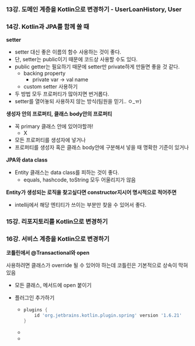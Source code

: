 ### 13강. 도메인 계층을 Kotlin으로 변경하기 - UserLoanHistory, User





### 14강. Kotlin과 JPA를 함께 쓸 때

**setter**

- setter 대신 좋은 이름의 함수 사용하는 것이 좋다.
- 단, setter는 public이기 때문에 코드상 사용할 수도 있다.
- public getter는 필요하기 때문에 setter만 private하게 만들면 좋을 것 같다.
  - backing property
    - private var -> val name
  - custom setter 사용하기
- 두 방법 모두 프로퍼티가 많아지면 번거롭다.
- setter를 열어놓되 사용하지 않는 방식(팀원을 믿기.. ㅇ_ㅠ)



**생성자 안의 프로퍼티, 클래스 body안의 프로퍼티**

- 꼭 primary 클래스 안에 있어야할까!
  - X
- 모든 프로퍼티를 생성자에 넣거나
- 프로퍼티를 생성자 혹은 클래스 body안에 구분해서 넣을 때 명확한 기준이 있거나



**JPA와 data class**

- Entity 클래스는 data class를 피하는 것이 좋다.
  - equals, hashcode, toString 모두 어울리지가 않음



**Entity가 생성되는 로직을 찾고싶다면 constructor지시어 명시적으로 적어주면**

- intellij에서 해당 엔티티가 쓰이는 부분만 찾을 수 있어서 좋다.



### 15강. 리포지토리를 Kotlin으로 변경하기

### 16강. 서비스 계층을 Kotlin으로 변경하기



**코틀린에서 @Transactional와 open**

사용하려면 클래스가 override 될 수 있어야 하는데 코틀린은 기본적으로 상속이 막혀있음 

- 모든 클래스, 메서드에 open 붙이기

- 플러그인 추가하기

  - ```groovy
    plugins {
        id 'org.jetbrains.kotlin.plugin.spring' version '1.6.21'
    }
    ```

  - 

  - 

